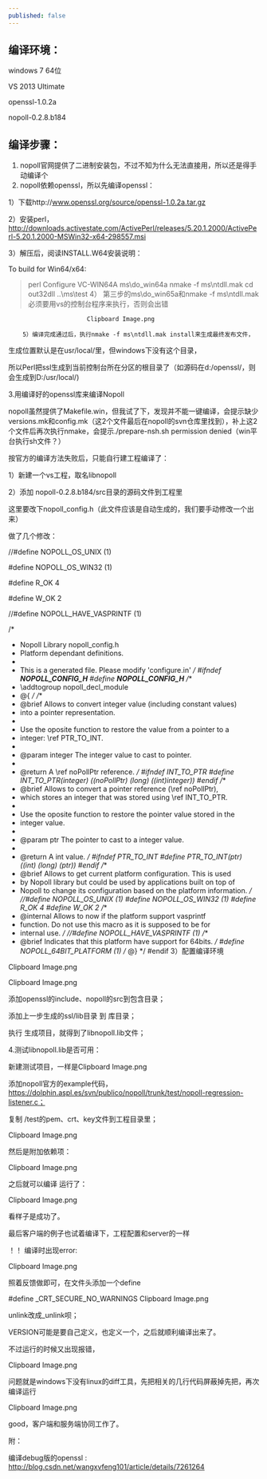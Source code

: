 ```yaml
---
published: false
---
```


## 编译环境：

windows 7 64位

VS 2013 Ultimate

openssl-1.0.2a

nopoll-0.2.8.b184

## 编译步骤：

1. nopoll官网提供了二进制安装包，不过不知为什么无法直接用，所以还是得手动编译个
2.  nopoll依赖openssl，所以先编译openssl：

1）下载http://www.openssl.org/source/openssl-1.0.2a.tar.gz

2）安装perl，http://downloads.activestate.com/ActivePerl/releases/5.20.1.2000/ActivePerl-5.20.1.2000-MSWin32-x64-298557.msi

3）解压后，阅读INSTALL.W64安装说明：


 To build for Win64/x64:
 > perl Configure VC-WIN64A
 > ms\do_win64a
 > nmake -f ms\ntdll.mak
 > cd out32dll
 > ..\ms\test
         4） 第三步的ms\do_win65a和nmake -f ms\ntdll.mak必须要用vs的控制台程序来执行，否则会出错


                          Clipboard Image.png

        5）编译完成通过后，执行nmake -f ms\ntdll.mak install来生成最终发布文件，

生成位置默认是在usr/local/里，但windows下没有这个目录，

所以Perl把ssl生成到当前控制台所在分区的根目录了（如源码在d:/openssl/，则会生成到D:/usr/local/)

3.用编译好的openssl库来编译Nopoll

nopoll虽然提供了Makefile.win，但我试了下，发现并不能一键编译，会提示缺少versions.mk和config.mk（这2个文件最后在nopoll的svn仓库里找到），补上这2个文件后再次执行nmake，会提示./prepare-nsh.sh permission denied（win平台执行sh文件？）

按官方的编译方法失败后，只能自行建工程编译了：

1）新建一个vs工程，取名libnopoll

2）添加 nopoll-0.2.8.b184/src目录的源码文件到工程里

这里要改下nopoll_config.h（此文件应该是自动生成的，我们要手动修改一个出来）

做了几个修改：

//#define NOPOLL_OS_UNIX (1)

#define NOPOLL_OS_WIN32 (1)

#define R_OK 4

#define W_OK 2

//#define NOPOLL_HAVE_VASPRINTF (1)


/*
 * Nopoll Library nopoll_config.h
 * Platform dependant definitions.
 *
 * This is a generated file.  Please modify 'configure.in'
 */
#ifndef __NOPOLL_CONFIG_H__
#define __NOPOLL_CONFIG_H__
/**
 * \addtogroup nopoll_decl_module
 * @{
 */
/**
 * @brief Allows to convert integer value (including constant values)
 * into a pointer representation.
 *
 * Use the oposite function to restore the value from a pointer to a
 * integer: \ref PTR_TO_INT.
 *
 * @param integer The integer value to cast to pointer.
 *
 * @return A \ref noPollPtr reference.
 */
#ifndef INT_TO_PTR
#define INT_TO_PTR(integer)   ((noPollPtr) (long) ((int)integer))
#endif
/**
 * @brief Allows to convert a pointer reference (\ref noPollPtr),
 * which stores an integer that was stored using \ref INT_TO_PTR.
 *
 * Use the oposite function to restore the pointer value stored in the
 * integer value.
 *
 * @param ptr The pointer to cast to a integer value.
 *
 * @return A int value.
 */
#ifndef PTR_TO_INT
#define PTR_TO_INT(ptr) ((int) (long) (ptr))
#endif
/**
 * @brief Allows to get current platform configuration. This is used
 * by Nopoll library but could be used by applications built on top of
 * Nopoll to change its configuration based on the platform information.
 */
//#define NOPOLL_OS_UNIX (1)
#define NOPOLL_OS_WIN32 (1)
#define R_OK 4
#define W_OK 2
/**
 * @internal Allows to now if the platform support vasprintf
 * function. Do not use this macro as it is supposed to be for
 * internal use.
 */
//#define NOPOLL_HAVE_VASPRINTF (1)
/**
 * @brief Indicates that this platform have support for 64bits.
 */
#define NOPOLL_64BIT_PLATFORM (1)
/* @} */
#endif
3）配置编译环境

Clipboard Image.png

Clipboard Image.png

添加openssl的include、nopoll的src到包含目录；

添加上一步生成的ssl/lib目录 到 库目录；

执行 生成项目，就得到了libnopoll.lib文件；

4.测试libnopoll.lib是否可用：

新建测试项目，一样是Clipboard Image.png

添加nopoll官方的example代码，https://dolphin.aspl.es/svn/publico/nopoll/trunk/test/nopoll-regression-listener.c；

复制 /test的pem、crt、key文件到工程目录里；

Clipboard Image.png

然后是附加依赖项：

Clipboard Image.png

之后就可以编译 运行了：

Clipboard Image.png

看样子是成功了。

最后客户端的例子也试着编译下，工程配置和server的一样

！！ 编译时出现error:

Clipboard Image.png

照着反馈做即可，在文件头添加一个define 

#define _CRT_SECURE_NO_WARNINGS
Clipboard Image.png

unlink改成_unlink呗；

VERSION可能是要自己定义，也定义一个，之后就顺利编译出来了。

不过运行的时候又出现报错，

Clipboard Image.png

问题就是windows下没有linux的diff工具，先把相关的几行代码屏蔽掉先把，再次编译运行

Clipboard Image.png

good，客户端和服务端协同工作了。



附：

编译debug版的openssl :  http://blog.csdn.net/wangxvfeng101/article/details/7261264